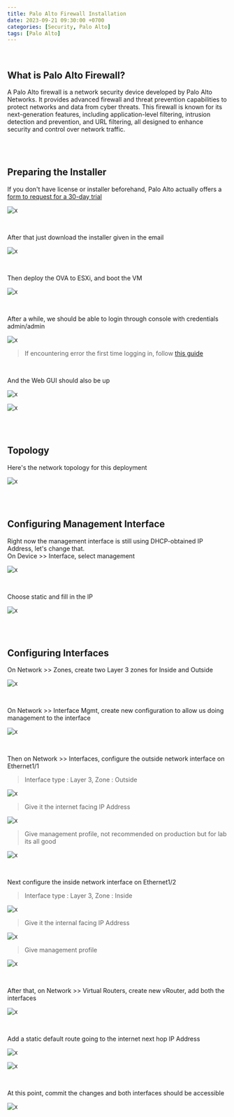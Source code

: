 ```yaml
---
title: Palo Alto Firewall Installation
date: 2023-09-21 09:30:00 +0700
categories: [Security, Palo Alto]
tags: [Palo Alto]
---
```


<br>

## What is Palo Alto Firewall?

A Palo Alto firewall is a network security device developed by Palo Alto Networks. It provides advanced firewall and threat prevention capabilities to protect networks and data from cyber threats. This firewall is known for its next-generation features, including application-level filtering, intrusion detection and prevention, and URL filtering, all designed to enhance security and control over network traffic.

<br>
<br>

## Preparing the Installer

If you don't have license or installer beforehand, Palo Alto actually offers a [form to request for a 30-day trial](https://www.paloaltonetworks.com/vm-series-trial)

![x](/static/2023-09-21-palo/01.png)

<br>

After that just download the installer given in the email

![x](/static/2023-09-21-palo/02.png)

<br>

Then deploy the OVA to ESXi, and boot the VM

![x](/static/2023-09-21-palo/03.png)

<br>

After a while, we should be able to login through console with credentials admin/admin

![x](/static/2023-09-21-palo/04.png)

> If encountering error the first time logging in, follow [this guide](https://live.paloaltonetworks.com/t5/vm-series-in-the-private-cloud/unable-to-start-trial-vm-on-esxi/td-p/543039)

<br>

And the Web GUI should also be up

![x](/static/2023-09-21-palo/05.png)

![x](/static/2023-09-21-palo/06.png)

<br>
<br>

## Topology

Here's the network topology for this deployment

![x](/static/2023-09-21-palo/00.png)

<br>
<br>

## Configuring Management Interface

Right now the management interface is still using DHCP-obtained IP Address, let's change that. <br>
On Device >> Interface, select management

![x](/static/2023-09-21-palo/19.png)

<br>

Choose static and fill in the IP

![x](/static/2023-09-21-palo/20.png)

<br>
<br>

## Configuring Interfaces

On Network >> Zones, create two Layer 3 zones for Inside and Outside

![x](/static/2023-09-21-palo/07.png)

<br>

On Network >> Interface Mgmt, create new configuration to allow us doing management to the interface

![x](/static/2023-09-21-palo/08.png)

<br>

Then on Network >> Interfaces, configure the outside network interface on Ethernet1/1

> Interface type : Layer 3, Zone : Outside

![x](/static/2023-09-21-palo/09.png)

> Give it the internet facing IP Address

![x](/static/2023-09-21-palo/10.png)

> Give management profile, not recommended on production but for lab its all good

![x](/static/2023-09-21-palo/11.png)

<br>

Next configure the inside network interface on Ethernet1/2

> Interface type : Layer 3, Zone : Inside

![x](/static/2023-09-21-palo/12.png)

> Give it the internal facing IP Address

![x](/static/2023-09-21-palo/13.png)

> Give management profile

![x](/static/2023-09-21-palo/14.png)

<br>

After that, on Network >> Virtual Routers, create new vRouter, add both the interfaces

![x](/static/2023-09-21-palo/15.png)

<br>

Add a static default route going to the internet next hop IP Address

![x](/static/2023-09-21-palo/16.png)

![x](/static/2023-09-21-palo/17.png)

<br>

At this point, commit the changes and both interfaces should be accessible

![x](/static/2023-09-21-palo/18.png)

<br>
<br>


